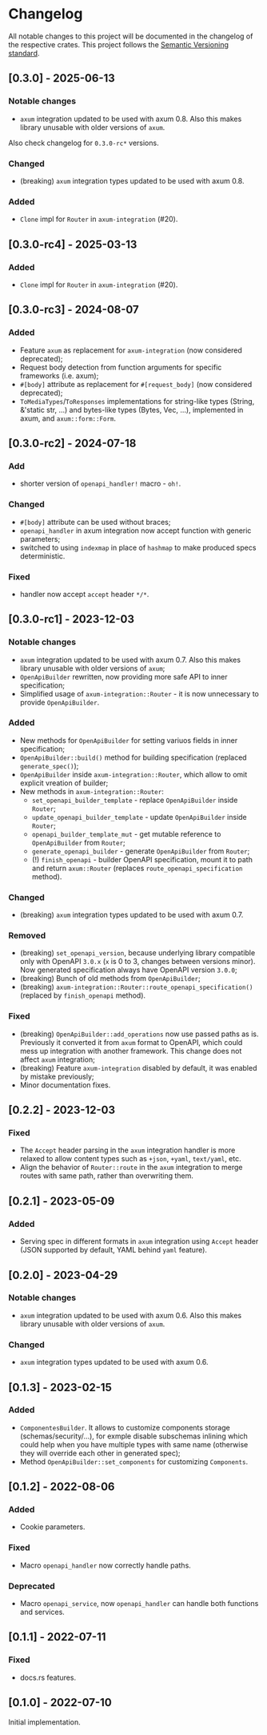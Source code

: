 # Changelog

All notable changes to this project will be documented in the changelog of the respective crates.
This project follows the [Semantic Versioning standard](https://semver.org/).

## [0.3.0] - 2025-06-13

### Notable changes

- `axum` integration updated to be used with axum 0.8. Also this makes library unusable with older versions of `axum`.

Also check changelog for `0.3.0-rc*` versions.

### Changed

- (breaking) `axum` integration types updated to be used with axum 0.8.

### Added

- `Clone` impl for `Router` in `axum-integration` (#20).

## [0.3.0-rc4] - 2025-03-13

### Added

- `Clone` impl for `Router` in `axum-integration` (#20).

## [0.3.0-rc3] - 2024-08-07

### Added

- Feature `axum` as replacement for `axum-integration` (now considered deprecated);
- Request body detection from function arguments for specific frameworks (i.e. axum);
- `#[body]` attribute as replacement for `#[request_body]` (now considered deprecated);
- `ToMediaTypes`/`ToResponses` implementations for string-like types (String, &'static str, ...) and bytes-like types (Bytes, Vec<u8>, ...), implemented in axum, and `axum::form::Form`.

## [0.3.0-rc2] - 2024-07-18

### Add

- shorter version of `openapi_handler!` macro - `oh!`.

### Changed

- `#[body]` attribute can be used without braces;
- `openapi_handler` in axum integration now accept function with generic parameters;
- switched to using `indexmap` in place of `hashmap` to make produced specs deterministic.

### Fixed

- handler now accept `accept` header `*/*`.

## [0.3.0-rc1] - 2023-12-03

### Notable changes

- `axum` integration updated to be used with axum 0.7. Also this makes library unusable with older versions of `axum`;
- `OpenApiBuilder` rewritten, now providing more safe API to inner specification;
- Simplified usage of `axum-integration::Router` - it is now unnecessary to provide `OpenApiBuilder`.

### Added

- New methods for `OpenApiBuilder` for setting variuos fields in inner specification;
- `OpenApiBuilder::build()` method for building specification (replaced `generate_spec()`);
- `OpenApiBuilder` inside `axum-integration::Router`, which allow to omit explicit vreation of builder;
- New methods in `axum-integration::Router`:
  - `set_openapi_builder_template` - replace `OpenApiBuilder` inside `Router`;
  - `update_openapi_builder_template` - update `OpenApiBuilder` inside `Router`;
  - `openapi_builder_template_mut` - get mutable reference to `OpenApiBuilder` from `Router`;
  - `generate_openapi_builder` - generate `OpenApiBuilder` from `Router`;
  - (!) `finish_openapi` - builder OpenAPI specification, mount it to path and return `axum::Router` (replaces `route_openapi_specification` method).

### Changed

- (breaking) `axum` integration types updated to be used with axum 0.7.

### Removed

- (breaking) `set_openapi_version`, because underlying library compatible only with OpenAPI `3.0.x` (`x` is 0 to 3, changes between versions minor). Now generated specification always have OpenAPI version `3.0.0`;
- (breaking) Bunch of old methods from `OpenApiBuilder`;
- (breaking) `axum-integration::Router::route_openapi_specification()` (replaced by `finish_openapi` method).

### Fixed

- (breaking) `OpenApiBuilder::add_operations` now use passed paths as is. Previously it converted it from `axum` format to OpenAPI, which could mess up integration with another framework. This change does not affect `axum` integration;
- (breaking) Feature `axum-integration` disabled by default, it was enabled by mistake previously;
- Minor documentation fixes.

## [0.2.2] - 2023-12-03

### Fixed

- The `Accept` header parsing in the `axum` integration handler is more relaxed to allow content types such as `+json`, `+yaml`, `text/yaml`, etc.
- Align the behavior of `Router::route` in the `axum` integration to merge routes with same path, rather than overwriting them.

## [0.2.1] - 2023-05-09

### Added

- Serving spec in different formats in `axum` integration using `Accept` header (JSON supported by default, YAML behind `yaml` feature).

## [0.2.0] - 2023-04-29

### Notable changes

- `axum` integration updated to be used with axum 0.6. Also this makes library unusable with older versions of `axum`.

### Changed

- `axum` integration types updated to be used with axum 0.6.

## [0.1.3] - 2023-02-15

### Added

- `ComponentesBuilder`. It allows to customize components storage (schemas/security/...), for exmple disable subschemas inlining which could help when you have multiple types with same name (otherwise they will override each other in generated spec);
- Method `OpenApiBuilder::set_components` for customizing `Components`.

## [0.1.2] - 2022-08-06

### Added

- Cookie parameters.

### Fixed

- Macro `openapi_handler` now correctly handle paths.

### Deprecated

- Macro `openapi_service`, now `openapi_handler` can handle both functions and services.

## [0.1.1] - 2022-07-11

### Fixed

- docs.rs features.

## [0.1.0] - 2022-07-10

Initial implementation.

